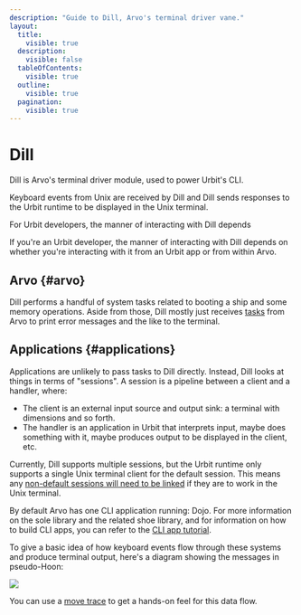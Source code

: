 ```yaml
---
description: "Guide to Dill, Arvo's terminal driver vane."
layout:
  title:
    visible: true
  description:
    visible: false
  tableOfContents:
    visible: true
  outline:
    visible: true
  pagination:
    visible: true
---
```


# Dill

Dill is Arvo's terminal driver module, used to power Urbit's CLI.

Keyboard events from Unix are received by Dill and Dill sends responses to the Urbit runtime to be displayed in the Unix terminal.

For Urbit developers, the manner of interacting with Dill depends 

If you're an Urbit developer, the manner of interacting with Dill depends on whether you're interacting with it from an Urbit app or from within Arvo.

## Arvo {#arvo}

Dill performs a handful of system tasks related to booting a ship and some memory operations. Aside from those, Dill mostly just receives [tasks](tasks.md) from Arvo to print error messages and the like to the terminal.

## Applications {#applications}

Applications are unlikely to pass tasks to Dill directly. Instead, Dill looks at things in terms of "sessions". A session is a pipeline between a client and a handler, where:
- The client is an external input source and output sink: a terminal with dimensions and so forth.
- The handler is an application in Urbit that interprets input, maybe does something with it, maybe produces output to be displayed in the client, etc.

Currently, Dill supports multiple sessions, but the Urbit runtime only supports a single Unix terminal client for the default session. This means any [non-default sessions will need to be linked](tasks.md#session-tasks) if they are to work in the Unix terminal.

By default Arvo has one CLI application running: Dojo. For more information on the sole library and the related shoe library, and for information on how to build CLI apps, you can refer to the [CLI app tutorial](../../../build-on-urbit/userspace/cli-tutorial.md).

To give a basic idea of how keyboard events flow through these systems and produce terminal output, here's a diagram showing the messages in pseudo-Hoon:

![](https://media.urbit.org/docs/arvo/dill/dill-userspace.svg)

You can use a [move trace](../arvo/move-trace.md) to get a hands-on feel for this data flow.

